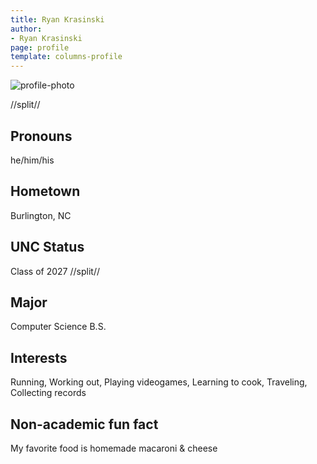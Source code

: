 ```yaml
---
title: Ryan Krasinski
author:
- Ryan Krasinski
page: profile
template: columns-profile
---
```


![profile-photo](../../../static/profile-photos/rkras.jpg)

//split//

## Pronouns

he/him/his

## Hometown

Burlington, NC

## UNC Status

Class of 2027
//split//

## Major

Computer Science B.S.

## Interests

Running, Working out, Playing videogames, Learning to cook, Traveling, Collecting records

## Non-academic fun fact

My favorite food is homemade macaroni & cheese
